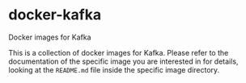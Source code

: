 # docker-kafka
Docker images for Kafka

This is a collection of docker images for Kafka.
Please refer to the documentation of the specific image you are interested in for details, looking at the `README.md` file inside the specific image directory.
